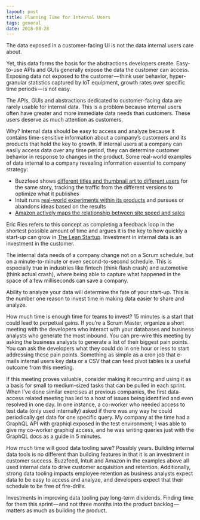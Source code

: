 ```yaml
---
layout: post
title: Planning Time for Internal Users
tags: general
date: 2018-08-28
---
```


The data exposed in a customer-facing UI is not the data internal users care about.

Yet, this data forms the basis for the abstractions developers create. Easy-to-use APIs and GUIs generally expose the data the customer can access. Exposing data not exposed to the customer — think user behavior, hyper-granular statistics captured by IoT equipment, growth rates over specific time periods — is not easy.

The APIs, GUIs and abstractions dedicated to customer-facing data are rarely usable for internal data. This is a problem because internal users often have greater and more immediate data needs than customers. These users deserve as much attention as customers.

Why? Internal data should be easy to access and analyze because it contains time-sensitive information about a company’s customers and its products that hold the key to growth. If internal users at a company can easily access data over any time period, they can determine customer behavior in response to changes in the product. Some real-world examples of data internal to a company revealing information essential to company strategy:

- Buzzfeed shows [different titles and thumbnail art to different users](http://www.niemanlab.org/2017/09/buzzfeeds-strategy-for-getting-content-to-do-well-on-all-platforms-adaptation-and-a-lot-of-ab-testing/) for the same story, tracking the traffic from the different versions to optimize what it publishes
- Intuit runs [real-world experiments within its products](https://www.fastcompany.com/3020699/why-intuit-founder-scott-cook-wants-you-to-stop-listening-to-your-boss) and pursues or abandons ideas based on the results
- [Amazon actively maps the relationship between site speed and sales](https://blog.gigaspaces.com/amazon-found-every-100ms-of-latency-cost-them-1-in-sales/)

Eric Ries refers to this concept as completing a feedback loop in the shortest possible amount of time and argues it is the key to how quickly a start-up can grow in [The Lean Startup](https://www.amazon.com/dp/B004J4XGN6/ref=dp-kindle-redirect?_encoding=UTF8&btkr=1). Investment in internal data is an investment in the customer.

The internal data needs of a company change not on a Scrum schedule, but on a minute-to-minute or even second-to-second schedule. This is especially true in industries like fintech (think flash crash) and automotive (think actual crash), where being able to capture what happened in the space of a few milliseconds can save a company.

Ability to analyze your data will determine the fate of your start-up. This is the number one reason to invest time in making data easier to share and analyze.

How much time is enough time for teams to invest? 15 minutes is a start that could lead to perpetual gains. If you’re a Scrum Master, organize a short meeting with the developers who interact with your databases and business analysts who generate the most inbound. You can pre-wire this meeting by asking the business analysts to generate a list of their biggest pain points. You can ask the developers what they could do in one hour or less to start addressing these pain points. Something as simple as a cron job that e-mails internal users key data or a CSV that can feed pivot tables is a useful outcome from this meeting.

If this meeting proves valuable, consider making it recurring and using it as a basis for small to medium-sized tasks that can be pulled in each sprint. When I’ve done similar exercises at previous companies, the first data-access related meeting has led to a host of issues being identified and even resolved in one day. In one instance, a co-worker who needed access to test data (only used internally) asked if there was any way he could periodically get data for one specific query. My company at the time had a GraphQL API with graphiql exposed in the test environment; I was able to give my co-worker graphiql access, and he was writing queries just with the GraphQL docs as a guide in 5 minutes.

How much time will good data tooling save? Possibly years. Building internal data tools is no different than building features in that it is an investment in customer success. Buzzfeed, Intuit and Amazon in the examples above all used internal data to drive customer acquisition and retention. Additionally, strong data tooling impacts employee retention as business analysts expect data to be easy to access and analyze, and developers expect that their schedule to be free of fire-drills.

Investments in improving data tooling pay long-term dividends. Finding time for them this sprint — and not three months into the product backlog — matters as much as building the product.

